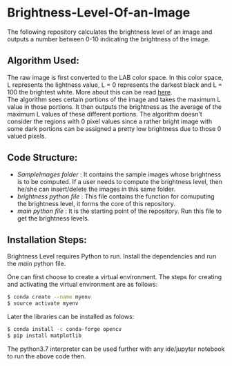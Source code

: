 # Brightness-Level-Of-an-Image
The following repository calculates the brightness level of an image and outputs a number between 0-10 indicating the brightness of the image.  

## Algorithm Used:
The raw image is first converted to the LAB color space. In this color space, L represents the lightness value,  L = 0 represents the darkest black and L = 100 the brightest white. More about this can be read [here](https://en.wikipedia.org/wiki/CIELAB_color_space).  
The algorithm sees certain portions of the image and takes the maximum L value in those portions. It then outputs the brightness as the average of the maximum L values of these different portions. The algorithm doesn't consider the regions with 0 pixel values since a rather bright image with some dark portions can be assigned a pretty low brightness due to those 0 valued pixels.  

## Code Structure:
* *SampleImages folder* : It contains the sample images whose brightness is to be computed. If a user needs to compute the brightness level, then he/she can insert/delete the images in this same folder. 
* *brightness python file* : This file contains the function for comuputing the brightness level, it forms the core of this repository.
* *main python file* : It is the starting point of the repository. Run this file to get the brightness levels.

## Installation Steps:

Brightness Level requires Python to run.
Install the dependencies and run the *main* python file.

One can first choose to create a virtual environment. The steps for creating and activating the virtual environment are as follows:
```sh
$ conda create --name myenv
$ source activate myenv
```
Later the libraries can be installed as folows:
```sh
$ conda install -c conda-forge opencv
$ pip install matplotlib
```
The python3.7 interpreter can be used further with any ide/jupyter notebook to run the above code then.

